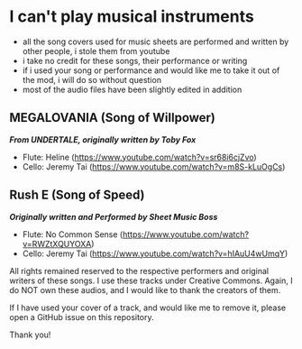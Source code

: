 # I can't play musical instruments
- all the song covers used for music sheets are performed and written by other people, i stole them from youtube
- i take no credit for these songs, their performance or writing
- if i used your song or performance and would like me to take it out of the mod, i will do so without question
- most of the audio files have been slightly edited in addition


## MEGALOVANIA (Song of Willpower)
**_From UNDERTALE, originally written by Toby Fox_**
- Flute: Heline (https://www.youtube.com/watch?v=sr68i6cjZvo)
- Cello: Jeremy Tai (https://www.youtube.com/watch?v=m8S-kLuOgCs)

## Rush E (Song of Speed)
**_Originally written and Performed by Sheet Music Boss_**
- Flute: No Common Sense (https://www.youtube.com/watch?v=RWZtXQUYOXA)
- Cello: Jeremy Tai (https://www.youtube.com/watch?v=hIAuU4wUmqY)


All rights remained reserved to the respective performers and original writers of these songs.
I use these tracks under Creative Commons. Again, I do NOT own these audios, and I would like
to thank the creators of them. 

If I have used your cover of a track, and would like me to remove it, please open a GitHub issue on this repository.

Thank you!